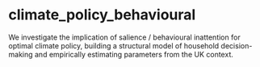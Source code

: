 # climate_policy_behavioural
We investigate the implication of salience / behavioural inattention for optimal climate policy, building a structural model of household decision-making and empirically estimating parameters from the UK context.
